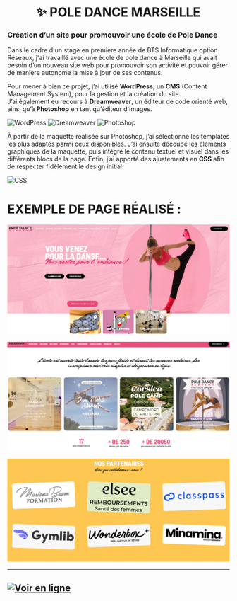 <h1 align="center">✨ POLE DANCE MARSEILLE</h1>

### Création d’un site pour promouvoir une école de Pole Dance

Dans le cadre d'un stage en première année de BTS Informatique option Réseaux, j'ai travaillé avec une école de pole dance à Marseille qui avait besoin d’un nouveau site web pour promouvoir son activité et pouvoir gérer de manière autonome la mise à jour de ses contenus.

Pour mener à bien ce projet, j’ai utilisé **WordPress**, un **CMS** (Content Management System), pour la gestion et la création du site.  
J’ai également eu recours à **Dreamweaver**, un éditeur de code orienté web, ainsi qu’à **Photoshop** en tant qu’éditeur d'images.

![WordPress](https://img.shields.io/badge/WordPress-21759B?style=for-the-badge&logo=wordpress&logoColor=white)
![Dreamweaver](https://img.shields.io/badge/Dreamweaver-FF61A6?style=for-the-badge&logo=adobe&logoColor=white)
![Photoshop](https://img.shields.io/badge/Photoshop-31A8FF?style=for-the-badge&logo=adobephotoshop&logoColor=white)

À partir de la maquette réalisée sur Photoshop, j’ai sélectionné les templates les plus adaptés parmi ceux disponibles. J’ai ensuite découpé les éléments graphiques de la maquette, puis intégré le contenu textuel et visuel dans les différents blocs de la page. Enfin, j’ai apporté des ajustements en **CSS** afin de respecter fidèlement le design initial.

![CSS](https://img.shields.io/badge/CSS3-1572B6?style=for-the-badge&logo=css3&logoColor=white)



# EXEMPLE DE PAGE RÉALISÉ : 

![Exemple De Page](./poleDanceAcceuil.png)

![Exemple De Page](./poleDance2.png)

![Exemple De Page](./poleDancePartenaires.png)

---

## [![Voir en ligne](https://img.shields.io/badge/Consulter%20le%20site%20-%20Pole%20Dance%20Marseille-FF69B4?style=for-the-badge&logo=internet-explorer&logoColor=white&color=FF69B4)](https://www.poledancemarseille.com/)

